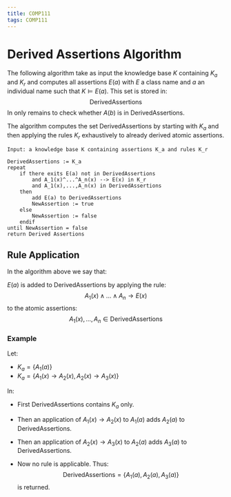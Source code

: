 ```yaml
---
title: COMP111
tags: COMP111
---
```

# Derived Assertions Algorithm
The following algorithm take as input the knowledge base $K$ containing $K_a$ and $K_r$ and computes all assertions $E(a)$ with $E$ a class name and $a$ an individual name such that $K\models E(a)$. This set is stored in: $$\text{DerivedAssertions}$$ In only remains to check whether $A(b)$ is in $\text{DerivedAssertions}$. 

The algorithm computes the set $\text{DerivedAssertions}$ by starting with $K_a$ and then applying the rules $K_r$ exhaustively to already derived atomic assertions.

```
Input: a knowledge base K containing assertions K_a and rules K_r
	
DerivedAssertions := K_a
repeat
	if there exits E(a) not in DerivedAssertions
		and A_1(x)^...^A_n(x) --> E(x) in K_r
		and A_1(x),...,A_n(x) in DerivedAssertions
	then 
		add E(a) to DerivedAssertions
		NewAssertion := true
	else 
		NewAssertion := false
	endif
until NewAssertion = false
return Derived Assertions
```

## Rule Application
In the algorithm above we say that:

$E(a)$ is added to $\text{DerivedAssertions}$ by applying the rule:
$$A_1(x)\wedge\ldots\wedge A_n\rightarrow E(x)$$
to the atomic assertions:
$$A_1(x),\ldots,A_n\in\text{DerivedAssertions}$$

### Example
Let:

* $K_a=\{A_1(a)\}$
* $K_a=\{A_1(x)\rightarrow A_2(x),A_2(x)\rightarrow A_3(x)\}$

In:

* First $\text{DerivedAssertions}$ contains $K_a$ only.

* Then an application of $A_1(x)\rightarrow A_2(x)$ to $A_1(a)$ adds $A_2(a)$ to $\text{DerivedAssertions}$.

* Then an application of $A_2(x)\rightarrow A_3(x)$ to $A_2(a)$ adds $A_3(a)$ to $\text{DerivedAssertions}$.

* Now no rule is applicable. Thus:
$$\text{DerivedAssertions}=\{A_1(a),A_2(a),A_3(a)\}$$
is returned.